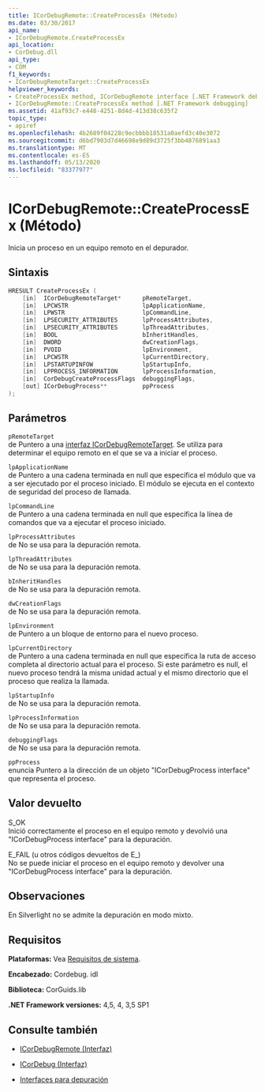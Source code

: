 ```yaml
---
title: ICorDebugRemote::CreateProcessEx (Método)
ms.date: 03/30/2017
api_name:
- ICorDebugRemote.CreateProcessEx
api_location:
- CorDebug.dll
api_type:
- COM
f1_keywords:
- ICorDebugRemoteTarget::CreateProcessEx
helpviewer_keywords:
- CreateProcessEx method, ICorDebugRemote interface [.NET Framework debugging]
- ICorDebugRemote::CreateProcessEx method [.NET Framework debugging]
ms.assetid: 41af93c7-e448-4251-8d4d-413d38c635f2
topic_type:
- apiref
ms.openlocfilehash: 4b2689f04228c9ecbbbb18531a0aefd3c40e3072
ms.sourcegitcommit: d6bd7903d7d46698e9d89d3725f3bb4876891aa3
ms.translationtype: MT
ms.contentlocale: es-ES
ms.lasthandoff: 05/13/2020
ms.locfileid: "83377977"
---
```

# <a name="icordebugremotecreateprocessex-method"></a>ICorDebugRemote::CreateProcessEx (Método)
Inicia un proceso en un equipo remoto en el depurador.  
  
## <a name="syntax"></a>Sintaxis  
  
```cpp  
HRESULT CreateProcessEx (  
    [in]  ICorDebugRemoteTarget*      pRemoteTarget,  
    [in]  LPCWSTR                     lpApplicationName,  
    [in]  LPWSTR                      lpCommandLine,  
    [in]  LPSECURITY_ATTRIBUTES       lpProcessAttributes,  
    [in]  LPSECURITY_ATTRIBUTES       lpThreadAttributes,  
    [in]  BOOL                        bInheritHandles,  
    [in]  DWORD                       dwCreationFlags,  
    [in]  PVOID                       lpEnvironment,  
    [in]  LPCWSTR                     lpCurrentDirectory,  
    [in]  LPSTARTUPINFOW              lpStartupInfo,  
    [in]  LPPROCESS_INFORMATION       lpProcessInformation,  
    [in]  CorDebugCreateProcessFlags  debuggingFlags,  
    [out] ICorDebugProcess**          ppProcess  
);  
```  
  
## <a name="parameters"></a>Parámetros  
 `pRemoteTarget`  
 de Puntero a una [interfaz ICorDebugRemoteTarget](icordebugremotetarget-interface.md). Se utiliza para determinar el equipo remoto en el que se va a iniciar el proceso.  
  
 `lpApplicationName`  
 de Puntero a una cadena terminada en null que especifica el módulo que va a ser ejecutado por el proceso iniciado. El módulo se ejecuta en el contexto de seguridad del proceso de llamada.  
  
 `lpCommandLine`  
 de Puntero a una cadena terminada en null que especifica la línea de comandos que va a ejecutar el proceso iniciado.  
  
 `lpProcessAttributes`  
 de No se usa para la depuración remota.  
  
 `lpThreadAttributes`  
 de No se usa para la depuración remota.  
  
 `bInheritHandles`  
 de No se usa para la depuración remota.  
  
 `dwCreationFlags`  
 de No se usa para la depuración remota.  
  
 `lpEnvironment`  
 de Puntero a un bloque de entorno para el nuevo proceso.  
  
 `lpCurrentDirectory`  
 de Puntero a una cadena terminada en null que especifica la ruta de acceso completa al directorio actual para el proceso. Si este parámetro es null, el nuevo proceso tendrá la misma unidad actual y el mismo directorio que el proceso que realiza la llamada.  
  
 `lpStartupInfo`  
 de No se usa para la depuración remota.  
  
 `lpProcessInformation`  
 de No se usa para la depuración remota.  
  
 `debuggingFlags`  
 de No se usa para la depuración remota.  
  
 `ppProcess`  
 enuncia Puntero a la dirección de un objeto "ICorDebugProcess interface" que representa el proceso.  
  
## <a name="return-value"></a>Valor devuelto  
 S_OK  
 Inició correctamente el proceso en el equipo remoto y devolvió una "ICorDebugProcess interface" para la depuración.  
  
 E_FAIL (u otros códigos devueltos de E_)  
 No se puede iniciar el proceso en el equipo remoto y devolver una "ICorDebugProcess interface" para la depuración.  
  
## <a name="remarks"></a>Observaciones  
 En Silverlight no se admite la depuración en modo mixto.  
  
## <a name="requirements"></a>Requisitos  
 **Plataformas:** Vea [Requisitos de sistema](../../get-started/system-requirements.md).  
  
 **Encabezado:** Cordebug. idl  
  
 **Biblioteca:** CorGuids.lib  
  
 **.NET Framework versiones:** 4,5, 4, 3,5 SP1  
  
## <a name="see-also"></a>Consulte también

- [ICorDebugRemote (Interfaz)](icordebugremote-interface.md)
- [ICorDebug (Interfaz)](icordebug-interface.md)

- [Interfaces para depuración](debugging-interfaces.md)
